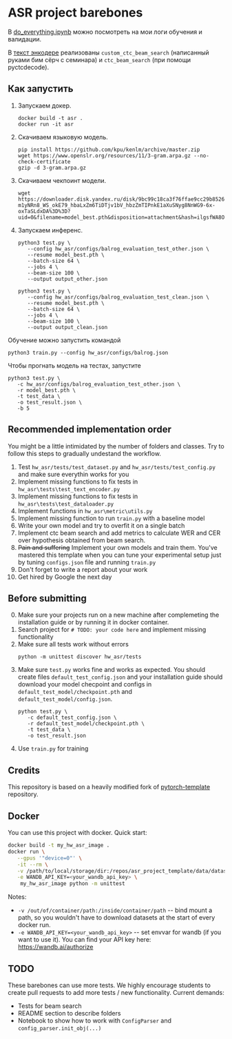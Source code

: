 # ASR project barebones

В [do_everything.ipynb](/do_everything.ipynb) можно посмотреть на мои логи обучения и валидации.

В [текст энкодере](/text_encoder/ctc_char_text_encoder.py) реализованы `custom_ctc_beam_search` (написанный руками бим сёрч с семинара) и `ctc_beam_search` (при помощи pyctcdecode).

## Как запустить

1. Запускаем докер.
   ```shell
   docker build -t asr .
   docker run -it asr
   ```
1. Скачиваем языковую модель.
   ```shell
   pip install https://github.com/kpu/kenlm/archive/master.zip
   wget https://www.openslr.org/resources/11/3-gram.arpa.gz --no-check-certificate
   gzip -d 3-gram.arpa.gz
   ```
1. Скачиваем чекпоинт модели.
   ```shell
   wget https://downloader.disk.yandex.ru/disk/9bc99c18ca3f76ffae9cc29b8526c470c4313180b23f55f0ba8273ee4e7ae94f/634de5c9/8QS15owusqz-m1yNRn8_WS_okE79_hbaLxZm6TiDTjv1bV_hbzZmTIPnkE1aXuSNyg8NnWG9-6x-oxTaSLdxDA%3D%3D?uid=0&filename=model_best.pth&disposition=attachment&hash=ilgsfWA8OM84RYEizPtdxA%2BC3St4e5HXCV1FKmy6t4K7BBBjODfJC7b23vIzWYt/q/J6bpmRyOJonT3VoXnDag%3D%3D%3A&limit=0&content_type=application%2Fzip&owner_uid=1184656726&fsize=230184375&hid=579b5415d0a32fa41dd0cb2675e69544&media_type=compressed&tknv=v2
   ```
1. Запускаем инференс.
   ```shell
   python3 test.py \
      --config hw_asr/configs/balrog_evaluation_test_other.json \
      --resume model_best.pth \
      --batch-size 64 \
      --jobs 4 \
      --beam-size 100 \
      --output output_other.json

   python3 test.py \
      --config hw_asr/configs/balrog_evaluation_test_clean.json \
      --resume model_best.pth \
      --batch-size 64 \
      --jobs 4 \
      --beam-size 100 \
      --output output_clean.json
   ```

Обучение можно запустить командой
```shell
python3 train.py --config hw_asr/configs/balrog.json
```

Чтобы прогнать модель на тестах, запустите
```shell
python3 test.py \
   -c hw_asr/configs/balrog_evaluation_test_other.json \
   -r model_best.pth \
   -t test_data \
   -o test_result.json \
   -b 5
```

## Recommended implementation order

You might be a little intimidated by the number of folders and classes. Try to follow this steps to gradually undestand
the workflow.

1) Test `hw_asr/tests/test_dataset.py`  and `hw_asr/tests/test_config.py` and make sure everythin works for you
2) Implement missing functions to fix tests in  `hw_asr\tests\test_text_encoder.py`
3) Implement missing functions to fix tests in  `hw_asr\tests\test_dataloader.py`
4) Implement functions in `hw_asr\metric\utils.py`
5) Implement missing function to run `train.py` with a baseline model
6) Write your own model and try to overfit it on a single batch
7) Implement ctc beam search and add metrics to calculate WER and CER over hypothesis obtained from beam search.
8) ~~Pain and suffering~~ Implement your own models and train them. You've mastered this template when you can tune your
   experimental setup just by tuning `configs.json` file and running `train.py`
9) Don't forget to write a report about your work
10) Get hired by Google the next day

## Before submitting

0) Make sure your projects run on a new machine after complemeting the installation guide or by 
   running it in docker container.
1) Search project for `# TODO: your code here` and implement missing functionality
2) Make sure all tests work without errors
   ```shell
   python -m unittest discover hw_asr/tests
   ```
3) Make sure `test.py` works fine and works as expected. You should create files `default_test_config.json` and your
   installation guide should download your model checpoint and configs in `default_test_model/checkpoint.pth`
   and `default_test_model/config.json`.
   ```shell
   python test.py \
      -c default_test_config.json \
      -r default_test_model/checkpoint.pth \
      -t test_data \
      -o test_result.json
   ```
4) Use `train.py` for training

## Credits

This repository is based on a heavily modified fork
of [pytorch-template](https://github.com/victoresque/pytorch-template) repository.

## Docker

You can use this project with docker. Quick start:

```bash 
docker build -t my_hw_asr_image . 
docker run \
   --gpus '"device=0"' \
   -it --rm \
   -v /path/to/local/storage/dir:/repos/asr_project_template/data/datasets \
   -e WANDB_API_KEY=<your_wandb_api_key> \
	my_hw_asr_image python -m unittest 
```

Notes:

* `-v /out/of/container/path:/inside/container/path` -- bind mount a path, so you wouldn't have to download datasets at
  the start of every docker run.
* `-e WANDB_API_KEY=<your_wandb_api_key>` -- set envvar for wandb (if you want to use it). You can find your API key
  here: https://wandb.ai/authorize

## TODO

These barebones can use more tests. We highly encourage students to create pull requests to add more tests / new
functionality. Current demands:

* Tests for beam search
* README section to describe folders
* Notebook to show how to work with `ConfigParser` and `config_parser.init_obj(...)`
